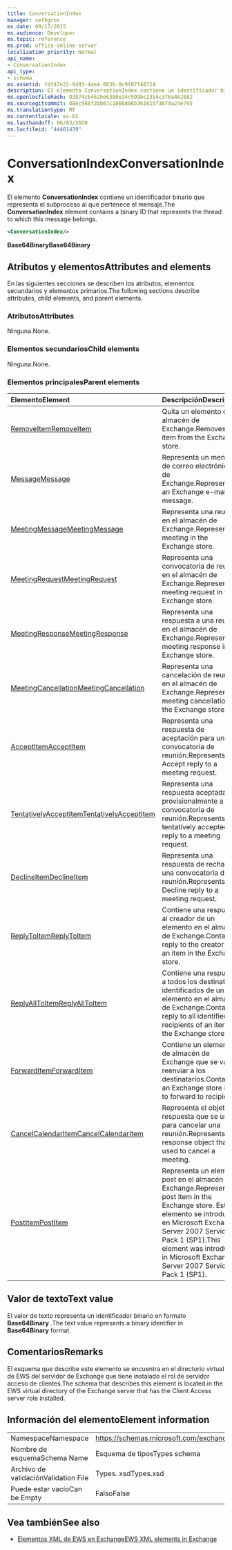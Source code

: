 ```yaml
---
title: ConversationIndex
manager: sethgros
ms.date: 09/17/2015
ms.audience: Developer
ms.topic: reference
ms.prod: office-online-server
localization_priority: Normal
api_name:
- ConversationIndex
api_type:
- schema
ms.assetid: fdf47e22-8d93-4ae4-883b-0c9f07f48724
description: El elemento ConversationIndex contiene un identificador binario que representa el subproceso al que pertenece el mensaje.
ms.openlocfilehash: 03874c6462be6380e34c999bc2354c376a462882
ms.sourcegitcommit: 88ec988f2bb67c1866d06b361615f3674a24e795
ms.translationtype: MT
ms.contentlocale: es-ES
ms.lasthandoff: 06/03/2020
ms.locfileid: "44461439"
---
```

# <a name="conversationindex"></a><span data-ttu-id="43398-103">ConversationIndex</span><span class="sxs-lookup"><span data-stu-id="43398-103">ConversationIndex</span></span>

<span data-ttu-id="43398-104">El elemento **ConversationIndex** contiene un identificador binario que representa el subproceso al que pertenece el mensaje.</span><span class="sxs-lookup"><span data-stu-id="43398-104">The **ConversationIndex** element contains a binary ID that represents the thread to which this message belongs.</span></span> 
  
```xml
<ConversationIndex/>
```

 <span data-ttu-id="43398-105">**Base64Binary**</span><span class="sxs-lookup"><span data-stu-id="43398-105">**Base64Binary**</span></span>
## <a name="attributes-and-elements"></a><span data-ttu-id="43398-106">Atributos y elementos</span><span class="sxs-lookup"><span data-stu-id="43398-106">Attributes and elements</span></span>

<span data-ttu-id="43398-107">En las siguientes secciones se describen los atributos, elementos secundarios y elementos primarios.</span><span class="sxs-lookup"><span data-stu-id="43398-107">The following sections describe attributes, child elements, and parent elements.</span></span>
  
### <a name="attributes"></a><span data-ttu-id="43398-108">Atributos</span><span class="sxs-lookup"><span data-stu-id="43398-108">Attributes</span></span>

<span data-ttu-id="43398-109">Ninguna.</span><span class="sxs-lookup"><span data-stu-id="43398-109">None.</span></span>
  
### <a name="child-elements"></a><span data-ttu-id="43398-110">Elementos secundarios</span><span class="sxs-lookup"><span data-stu-id="43398-110">Child elements</span></span>

<span data-ttu-id="43398-111">Ninguna.</span><span class="sxs-lookup"><span data-stu-id="43398-111">None.</span></span>
  
### <a name="parent-elements"></a><span data-ttu-id="43398-112">Elementos principales</span><span class="sxs-lookup"><span data-stu-id="43398-112">Parent elements</span></span>

|<span data-ttu-id="43398-113">**Elemento**</span><span class="sxs-lookup"><span data-stu-id="43398-113">**Element**</span></span>|<span data-ttu-id="43398-114">**Descripción**</span><span class="sxs-lookup"><span data-stu-id="43398-114">**Description**</span></span>|
|:-----|:-----|
|[<span data-ttu-id="43398-115">RemoveItem</span><span class="sxs-lookup"><span data-stu-id="43398-115">RemoveItem</span></span>](removeitem.md) <br/> |<span data-ttu-id="43398-116">Quita un elemento del almacén de Exchange.</span><span class="sxs-lookup"><span data-stu-id="43398-116">Removes an item from the Exchange store.</span></span>  <br/> |
|[<span data-ttu-id="43398-117">Message</span><span class="sxs-lookup"><span data-stu-id="43398-117">Message</span></span>](message-ex15websvcsotherref.md) <br/> |<span data-ttu-id="43398-118">Representa un mensaje de correo electrónico de Exchange.</span><span class="sxs-lookup"><span data-stu-id="43398-118">Represents an Exchange e-mail message.</span></span>  <br/> |
|[<span data-ttu-id="43398-119">MeetingMessage</span><span class="sxs-lookup"><span data-stu-id="43398-119">MeetingMessage</span></span>](meetingmessage.md) <br/> |<span data-ttu-id="43398-120">Representa una reunión en el almacén de Exchange.</span><span class="sxs-lookup"><span data-stu-id="43398-120">Represents a meeting in the Exchange store.</span></span>  <br/> |
|[<span data-ttu-id="43398-121">MeetingRequest</span><span class="sxs-lookup"><span data-stu-id="43398-121">MeetingRequest</span></span>](meetingrequest.md) <br/> |<span data-ttu-id="43398-122">Representa una convocatoria de reunión en el almacén de Exchange.</span><span class="sxs-lookup"><span data-stu-id="43398-122">Represents a meeting request in the Exchange store.</span></span>  <br/> |
|[<span data-ttu-id="43398-123">MeetingResponse</span><span class="sxs-lookup"><span data-stu-id="43398-123">MeetingResponse</span></span>](meetingresponse.md) <br/> |<span data-ttu-id="43398-124">Representa una respuesta a una reunión en el almacén de Exchange.</span><span class="sxs-lookup"><span data-stu-id="43398-124">Represents a meeting response in the Exchange store.</span></span>  <br/> |
|[<span data-ttu-id="43398-125">MeetingCancellation</span><span class="sxs-lookup"><span data-stu-id="43398-125">MeetingCancellation</span></span>](meetingcancellation.md) <br/> |<span data-ttu-id="43398-126">Representa una cancelación de reunión en el almacén de Exchange.</span><span class="sxs-lookup"><span data-stu-id="43398-126">Represents a meeting cancellation in the Exchange store.</span></span>  <br/> |
|[<span data-ttu-id="43398-127">AcceptItem</span><span class="sxs-lookup"><span data-stu-id="43398-127">AcceptItem</span></span>](acceptitem.md) <br/> |<span data-ttu-id="43398-128">Representa una respuesta de aceptación para una convocatoria de reunión.</span><span class="sxs-lookup"><span data-stu-id="43398-128">Represents an Accept reply to a meeting request.</span></span>  <br/> |
|[<span data-ttu-id="43398-129">TentativelyAcceptItem</span><span class="sxs-lookup"><span data-stu-id="43398-129">TentativelyAcceptItem</span></span>](tentativelyacceptitem.md) <br/> |<span data-ttu-id="43398-130">Representa una respuesta aceptada provisionalmente a una convocatoria de reunión.</span><span class="sxs-lookup"><span data-stu-id="43398-130">Represents a tentatively accepted reply to a meeting request.</span></span>  <br/> |
|[<span data-ttu-id="43398-131">DeclineItem</span><span class="sxs-lookup"><span data-stu-id="43398-131">DeclineItem</span></span>](declineitem.md) <br/> |<span data-ttu-id="43398-132">Representa una respuesta de rechazo a una convocatoria de reunión.</span><span class="sxs-lookup"><span data-stu-id="43398-132">Represents a Decline reply to a meeting request.</span></span>  <br/> |
|[<span data-ttu-id="43398-133">ReplyToItem</span><span class="sxs-lookup"><span data-stu-id="43398-133">ReplyToItem</span></span>](replytoitem.md) <br/> |<span data-ttu-id="43398-134">Contiene una respuesta al creador de un elemento en el almacén de Exchange.</span><span class="sxs-lookup"><span data-stu-id="43398-134">Contains a reply to the creator of an item in the Exchange store.</span></span>  <br/> |
|[<span data-ttu-id="43398-135">ReplyAllToItem</span><span class="sxs-lookup"><span data-stu-id="43398-135">ReplyAllToItem</span></span>](replyalltoitem.md) <br/> |<span data-ttu-id="43398-136">Contiene una respuesta a todos los destinatarios identificados de un elemento en el almacén de Exchange.</span><span class="sxs-lookup"><span data-stu-id="43398-136">Contains a reply to all identified recipients of an item in the Exchange store.</span></span>  <br/> |
|[<span data-ttu-id="43398-137">ForwardItem</span><span class="sxs-lookup"><span data-stu-id="43398-137">ForwardItem</span></span>](forwarditem.md) <br/> |<span data-ttu-id="43398-138">Contiene un elemento de almacén de Exchange que se va a reenviar a los destinatarios.</span><span class="sxs-lookup"><span data-stu-id="43398-138">Contains an Exchange store item to forward to recipients.</span></span>  <br/> |
|[<span data-ttu-id="43398-139">CancelCalendarItem</span><span class="sxs-lookup"><span data-stu-id="43398-139">CancelCalendarItem</span></span>](cancelcalendaritem.md) <br/> |<span data-ttu-id="43398-140">Representa el objeto de respuesta que se usa para cancelar una reunión.</span><span class="sxs-lookup"><span data-stu-id="43398-140">Represents the response object that is used to cancel a meeting.</span></span>  <br/> |
|[<span data-ttu-id="43398-141">PostItem</span><span class="sxs-lookup"><span data-stu-id="43398-141">PostItem</span></span>](postitem.md) <br/> |<span data-ttu-id="43398-142">Representa un elemento post en el almacén de Exchange.</span><span class="sxs-lookup"><span data-stu-id="43398-142">Represents a post item in the Exchange store.</span></span> <span data-ttu-id="43398-143">Este elemento se introdujo en Microsoft Exchange Server 2007 Service Pack 1 (SP1).</span><span class="sxs-lookup"><span data-stu-id="43398-143">This element was introduced in Microsoft Exchange Server 2007 Service Pack 1 (SP1).</span></span>  <br/> |
   
## <a name="text-value"></a><span data-ttu-id="43398-144">Valor de texto</span><span class="sxs-lookup"><span data-stu-id="43398-144">Text value</span></span>

<span data-ttu-id="43398-145">El valor de texto representa un identificador binario en formato **Base64Binary** .</span><span class="sxs-lookup"><span data-stu-id="43398-145">The text value represents a binary identifier in **Base64Binary** format.</span></span> 
  
## <a name="remarks"></a><span data-ttu-id="43398-146">Comentarios</span><span class="sxs-lookup"><span data-stu-id="43398-146">Remarks</span></span>

<span data-ttu-id="43398-147">El esquema que describe este elemento se encuentra en el directorio virtual de EWS del servidor de Exchange que tiene instalado el rol de servidor acceso de clientes.</span><span class="sxs-lookup"><span data-stu-id="43398-147">The schema that describes this element is located in the EWS virtual directory of the Exchange server that has the Client Access server role installed.</span></span>
  
## <a name="element-information"></a><span data-ttu-id="43398-148">Información del elemento</span><span class="sxs-lookup"><span data-stu-id="43398-148">Element information</span></span>

|||
|:-----|:-----|
|<span data-ttu-id="43398-149">Namespace</span><span class="sxs-lookup"><span data-stu-id="43398-149">Namespace</span></span>  <br/> |https://schemas.microsoft.com/exchange/services/2006/types  <br/> |
|<span data-ttu-id="43398-150">Nombre de esquema</span><span class="sxs-lookup"><span data-stu-id="43398-150">Schema Name</span></span>  <br/> |<span data-ttu-id="43398-151">Esquema de tipos</span><span class="sxs-lookup"><span data-stu-id="43398-151">Types schema</span></span>  <br/> |
|<span data-ttu-id="43398-152">Archivo de validación</span><span class="sxs-lookup"><span data-stu-id="43398-152">Validation File</span></span>  <br/> |<span data-ttu-id="43398-153">Types. xsd</span><span class="sxs-lookup"><span data-stu-id="43398-153">Types.xsd</span></span>  <br/> |
|<span data-ttu-id="43398-154">Puede estar vacío</span><span class="sxs-lookup"><span data-stu-id="43398-154">Can be Empty</span></span>  <br/> |<span data-ttu-id="43398-155">Falso</span><span class="sxs-lookup"><span data-stu-id="43398-155">False</span></span>  <br/> |
   
## <a name="see-also"></a><span data-ttu-id="43398-156">Vea también</span><span class="sxs-lookup"><span data-stu-id="43398-156">See also</span></span>



- [<span data-ttu-id="43398-157">Elementos XML de EWS en Exchange</span><span class="sxs-lookup"><span data-stu-id="43398-157">EWS XML elements in Exchange</span></span>](ews-xml-elements-in-exchange.md)

